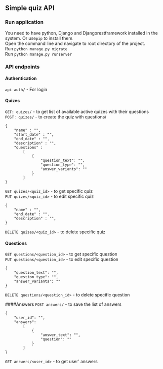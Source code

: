 ## Simple quiz API

### Run application
You need to have python, Django and Djangorestframework installed in the system.
Or use`pip` to install them. \
Open the command line and navigate to root directory of the project.\
Run `python manage.py migrate` \
Run `python manage.py runserver`


### API endpoints
#### Authentication
`api-auth/` - For login 

#### Quizes
`GET: quizes/` - to get list of available active quizes with their questions \
`POST: quizes/` - to create the quiz with questions\


    {
        "name" : "",
        "start_date" : "",
        "end_date" : "",
        "description" : "",
        "questions" :
            [
                {
                    "question_text": "",
                    "question_type": "",
                    "answer_variants": ""
                }
            ]
    }

`GET quizes/<quiz_id>` - to get specific quiz \
`PUT quizes/<quiz_id>` - to edit specific quiz 

    {
        "name" : "",
        "end_date" : "",
        "description" : "",
    }

`DELETE quizes/<quiz_id>` - to delete specific quiz 

#### Questions
`GET questions/<question_id>` - to get specific question \
`PUT questions/<question_id>` - to edit specific question 

    {
        "question_text": "",
        "question_type": "",
        "answer_variants": ""
    }

`DELETE questions/<question_id>` - to delete specific question 

####Answers
`POST answers/` - to save the list of answers 

    {
        "user_id": "",
        "answers": 
            [
                {
                    "answer_text": "",
                    "question": ""
                }
            ]
    }

`GET answers/<user_id>` - to get user' answers 